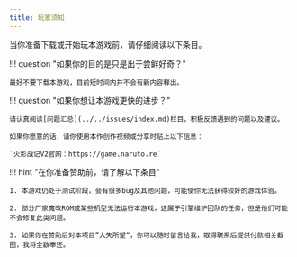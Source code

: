 ```yaml
---
title: 玩家须知
---
```


当你准备下载或开始玩本游戏前，请仔细阅读以下条目。

!!! question "如果你的目的是只是出于尝鲜好奇？"

    最好不要下载本游戏，目前短时间内并不会有新内容释出。

!!! question "如果你想让本游戏更快的进步？"

    请认真阅读[问题汇总](../../issues/index.md)栏目，积极反馈遇到的问题以及建议。

    如果你愿意的话，请你使用本作创作视频或分享时贴上以下信息：

    `火影战记V2官网：https://game.naruto.re`

!!! hint "在你准备赞助前，请了解以下条目"

    1. 本游戏仍处于测试阶段，会有很多bug及其他问题，可能使你无法获得较好的游戏体验。

    2. 部分厂家魔改ROM或某些机型无法运行本游戏，这属于引擎维护团队的任务，但是他们可能不会修复此类问题。

    3. 如果你在赞助后对本项目”大失所望“，你可以随时留言给我，取得联系后提供付款相关截图，我将全数奉还。

